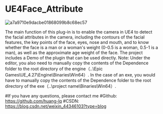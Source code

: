 # UE4Face_Attribute

![a7a9710e9dacbe01868099b8c68ec57](https://user-images.githubusercontent.com/50535321/213139546-4770f078-fbac-4651-b455-cd9d586987b1.jpg)

The main function of this plug-in is to enable the camera in UE4 to detect the facial attributes in the camera, including the contours of the facial features, the key points of the face, eyes, nose and mouth, and to know whether the face is a man or a woman's weight (0-0.5 is a woman, 0.5-1 is a man), as well as the approximate age weight of the face. The project includes a Demo of the plugin that can be used directly. Note: Under the editor, you also need to manually copy the contents of the Dependence folder to the root directory of the engine（..\Epic Games\UE_4.27\Engine\Binaries\Win64）. In the case of an exe, you would have to manually copy the contents of the Dependence folder to the root directory of the exe（..\project name\Binaries\Win64）.

#If you have any questions, please contact me
#Github: https://github.com/huang-lq
#CSDN: https://blog.csdn.net/weixin_44346103?type=blog
